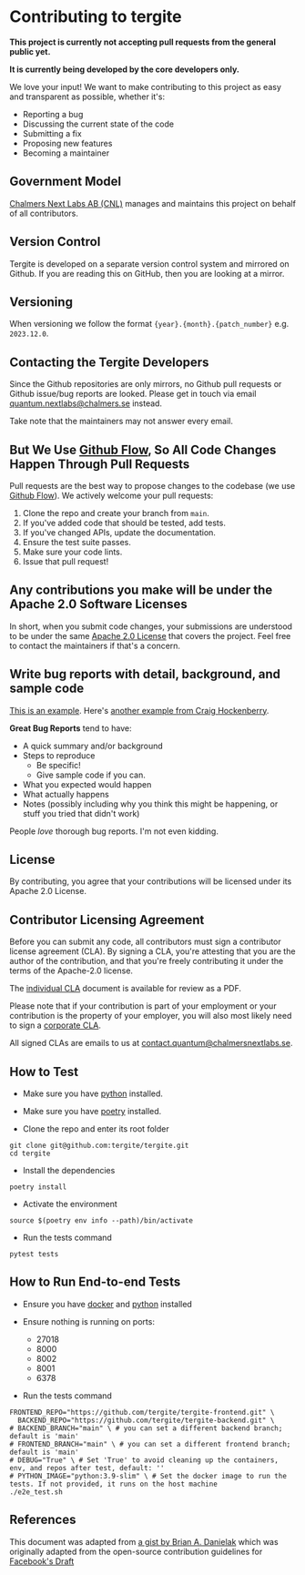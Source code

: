 # Contributing to tergite

**This project is currently not accepting pull requests from the general public yet.**

**It is currently being developed by the core developers only.**

We love your input! We want to make contributing to this project as easy
and transparent as possible, whether it's:

-   Reporting a bug
-   Discussing the current state of the code
-   Submitting a fix
-   Proposing new features
-   Becoming a maintainer

## Government Model

[Chalmers Next Labs AB (CNL)](https://chalmersnextlabs.se) manages and maintains this project on behalf of all contributors.

## Version Control

Tergite is developed on a separate version control system and mirrored on Github.
If you are reading this on GitHub, then you are looking at a mirror.

## Versioning

When versioning we follow the format `{year}.{month}.{patch_number}` e.g. `2023.12.0`.

## Contacting the Tergite Developers

Since the Github repositories are only mirrors, no Github pull requests or Github issue/bug reports
are looked. Please get in touch via email <quantum.nextlabs@chalmers.se> instead.

Take note that the maintainers may not answer every email.

## But We Use [Github Flow](https://docs.github.com/en/get-started/quickstart/github-flow), So All Code Changes Happen Through Pull Requests

Pull requests are the best way to propose changes to the codebase (we
use [Github Flow](https://docs.github.com/en/get-started/quickstart/github-flow)). We actively welcome your pull
requests:

1. Clone the repo and create your branch from `main`.
2. If you've added code that should be tested, add tests.
3. If you've changed APIs, update the documentation.
4. Ensure the test suite passes.
5. Make sure your code lints.
6. Issue that pull request!

## Any contributions you make will be under the Apache 2.0 Software Licenses

In short, when you submit code changes, your submissions are understood to be under the
same [Apache 2.0 License](./LICENSE.txt) that covers the project. Feel free to contact the maintainers if that's a concern.

## Write bug reports with detail, background, and sample code

[This is an example](http://stackoverflow.com/q/12488905/180626).
Here's [another example from Craig Hockenberry](http://www.openradar.me/11905408).

**Great Bug Reports** tend to have:

- A quick summary and/or background
- Steps to reproduce
  - Be specific!
  - Give sample code if you can.
- What you expected would happen
- What actually happens
- Notes (possibly including why you think this might be happening, or stuff you tried that didn't work)

People _love_ thorough bug reports. I'm not even kidding.

## License

By contributing, you agree that your contributions will be licensed under its Apache 2.0 License.

## Contributor Licensing Agreement

Before you can submit any code, all contributors must sign a
contributor license agreement (CLA). By signing a CLA, you're attesting
that you are the author of the contribution, and that you're freely
contributing it under the terms of the Apache-2.0 license.

The [individual CLA](https://tergite.github.io/contributing/icla.pdf) document is available for review as a PDF.

Please note that if your contribution is part of your employment or
your contribution is the property of your employer,
you will also most likely need to sign a [corporate CLA](https://tergite.github.io/contributing/ccla.pdf).

All signed CLAs are emails to us at <contact.quantum@chalmersnextlabs.se>.

## How to Test

-   Make sure you have [python](https://www.python.org/) installed.

-   Make sure you have [poetry](https://python-poetry.org/) installed.

-   Clone the repo and enter its root folder

``` shell
git clone git@github.com:tergite/tergite.git
cd tergite
```

-   Install the dependencies

``` shell
poetry install
```

-   Activate the environment

``` shell
source $(poetry env info --path)/bin/activate
```

-   Run the tests command

``` shell
pytest tests
```

## How to Run End-to-end Tests

- Ensure you have [docker](https://docs.docker.com/engine/install/) and [python](https://www.python.org/downloads/) installed
- Ensure nothing is running on ports:
  - 27018
  - 8000
  - 8002
  - 8001
  - 6378

- Run the tests command

``` shell
FRONTEND_REPO="https://github.com/tergite/tergite-frontend.git" \
  BACKEND_REPO="https://github.com/tergite/tergite-backend.git" \
# BACKEND_BRANCH="main" \ # you can set a different backend branch; default is 'main'
# FRONTEND_BRANCH="main" \ # you can set a different frontend branch; default is 'main'
# DEBUG="True" \ # Set 'True' to avoid cleaning up the containers, env, and repos after test, default: ''
# PYTHON_IMAGE="python:3.9-slim" \ # Set the docker image to run the tests. If not provided, it runs on the host machine
./e2e_test.sh
```

## References

This document was adapted from [a gist by Brian A. Danielak](https://gist.github.com/briandk/3d2e8b3ec8daf5a27a62) which was originally adapted from the open-source contribution guidelines for [Facebook's Draft](https://github.com/facebook/draft-js/blob/a9316a723f9e918afde44dea68b5f9f39b7d9b00/CONTRIBUTING.md)
